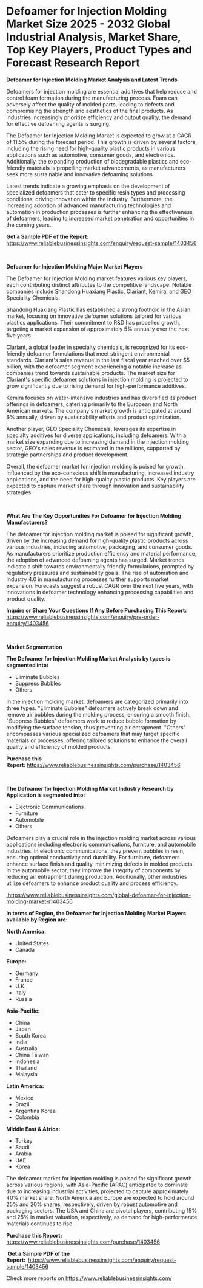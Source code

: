<p><h1>Defoamer for Injection Molding Market Size 2025 - 2032 Global Industrial Analysis, Market Share, Top Key Players, Product Types and Forecast Research Report</h1></p><p><strong>Defoamer for Injection Molding Market Analysis and Latest Trends</strong></p>
<p><p>Defoamers for injection molding are essential additives that help reduce and control foam formation during the manufacturing process. Foam can adversely affect the quality of molded parts, leading to defects and compromising the strength and aesthetics of the final products. As industries increasingly prioritize efficiency and output quality, the demand for effective defoaming agents is surging.</p><p>The Defoamer for Injection Molding Market is expected to grow at a CAGR of 11.5% during the forecast period. This growth is driven by several factors, including the rising need for high-quality plastic products in various applications such as automotive, consumer goods, and electronics. Additionally, the expanding production of biodegradable plastics and eco-friendly materials is propelling market advancements, as manufacturers seek more sustainable and innovative defoaming solutions.</p><p>Latest trends indicate a growing emphasis on the development of specialized defoamers that cater to specific resin types and processing conditions, driving innovation within the industry. Furthermore, the increasing adoption of advanced manufacturing technologies and automation in production processes is further enhancing the effectiveness of defoamers, leading to increased market penetration and opportunities in the coming years.</p></p>
<p><strong>Get a Sample PDF of the Report:&nbsp;</strong> <a href="https://www.reliablebusinessinsights.com/enquiry/request-sample/1403456?utm_campaign=3022&utm_medium=2&utm_source=Github&utm_content=ia&utm_term=28032025&utm_id=defoamer-for-injection-molding">https://www.reliablebusinessinsights.com/enquiry/request-sample/1403456</a></p>
<p>&nbsp;</p>
<p><strong>Defoamer for Injection Molding Major Market Players</strong></p>
<p><p>The Defoamer for Injection Molding market features various key players, each contributing distinct attributes to the competitive landscape. Notable companies include Shandong Huaxiang Plastic, Clariant, Kemira, and GEO Speciality Chemicals.</p><p>Shandong Huaxiang Plastic has established a strong foothold in the Asian market, focusing on innovative defoamer solutions tailored for various plastics applications. Their commitment to R&D has propelled growth, targeting a market expansion of approximately 5% annually over the next five years.</p><p>Clariant, a global leader in specialty chemicals, is recognized for its eco-friendly defoamer formulations that meet stringent environmental standards. Clariant's sales revenue in the last fiscal year reached over $5 billion, with the defoamer segment experiencing a notable increase as companies trend towards sustainable products. The market size for Clariant's specific defoamer solutions in injection molding is projected to grow significantly due to rising demand for high-performance additives.</p><p>Kemira focuses on water-intensive industries and has diversified its product offerings in defoamers, catering primarily to the European and North American markets. The company's market growth is anticipated at around 6% annually, driven by sustainability efforts and product optimization.</p><p>Another player, GEO Speciality Chemicals, leverages its expertise in specialty additives for diverse applications, including defoamers. With a market size expanding due to increasing demand in the injection molding sector, GEO's sales revenue is estimated in the millions, supported by strategic partnerships and product development.</p><p>Overall, the defoamer market for injection molding is poised for growth, influenced by the eco-conscious shift in manufacturing, increased industry applications, and the need for high-quality plastic products. Key players are expected to capture market share through innovation and sustainability strategies.</p></p>
<p>&nbsp;</p>
<p><strong>What Are The Key Opportunities For Defoamer for Injection Molding Manufacturers?</strong></p>
<p><p>The defoamer for injection molding market is poised for significant growth, driven by the increasing demand for high-quality plastic products across various industries, including automotive, packaging, and consumer goods. As manufacturers prioritize production efficiency and material performance, the adoption of advanced defoaming agents has surged. Market trends indicate a shift towards environmentally friendly formulations, prompted by regulatory pressures and sustainability goals. The rise of automation and Industry 4.0 in manufacturing processes further supports market expansion. Forecasts suggest a robust CAGR over the next five years, with innovations in defoamer technology enhancing processing capabilities and product quality.</p></p>
<p><strong>Inquire or Share Your Questions If Any Before Purchasing This Report:</strong> <a href="https://www.reliablebusinessinsights.com/enquiry/pre-order-enquiry/1403456?utm_campaign=3022&utm_medium=2&utm_source=Github&utm_content=ia&utm_term=28032025&utm_id=defoamer-for-injection-molding">https://www.reliablebusinessinsights.com/enquiry/pre-order-enquiry/1403456</a></p>
<p>&nbsp;</p>
<p><strong>Market Segmentation</strong></p>
<p><strong>The Defoamer for Injection Molding Market Analysis by types is segmented into:</strong></p>
<p><ul><li>Eliminate Bubbles</li><li>Suppress Bubbles</li><li>Others</li></ul></p>
<p><p>In the injection molding market, defoamers are categorized primarily into three types. "Eliminate Bubbles" defoamers actively break down and remove air bubbles during the molding process, ensuring a smooth finish. "Suppress Bubbles" defoamers work to reduce bubble formation by modifying the surface tension, thus preventing air entrapment. "Others" encompasses various specialized defoamers that may target specific materials or processes, offering tailored solutions to enhance the overall quality and efficiency of molded products.</p></p>
<p><strong>Purchase this Report:&nbsp;</strong><a href="https://www.reliablebusinessinsights.com/purchase/1403456?utm_campaign=3022&utm_medium=2&utm_source=Github&utm_content=ia&utm_term=28032025&utm_id=defoamer-for-injection-molding">https://www.reliablebusinessinsights.com/purchase/1403456</a></p>
<p>&nbsp;</p>
<p><strong>The Defoamer for Injection Molding Market Industry Research by Application is segmented into:</strong></p>
<p><ul><li>Electronic Communications</li><li>Furniture</li><li>Automobile</li><li>Others</li></ul></p>
<p><p>Defoamers play a crucial role in the injection molding market across various applications including electronic communications, furniture, and automobile industries. In electronic communications, they prevent bubbles in resin, ensuring optimal conductivity and durability. For furniture, defoamers enhance surface finish and quality, minimizing defects in molded products. In the automobile sector, they improve the integrity of components by reducing air entrapment during production. Additionally, other industries utilize defoamers to enhance product quality and process efficiency.</p></p>
<p><a href="https://www.reliablebusinessinsights.com/global-defoamer-for-injection-molding-market-r1403456?utm_campaign=3022&utm_medium=2&utm_source=Github&utm_content=ia&utm_term=28032025&utm_id=defoamer-for-injection-molding">&nbsp;https://www.reliablebusinessinsights.com/global-defoamer-for-injection-molding-market-r1403456</a></p>
<p><strong>In terms of Region, the Defoamer for Injection Molding Market Players available by Region are:</strong></p>
<p>
    <p> <strong> North America: </strong>
        <ul>
            <li>United States</li>
            <li>Canada</li>
        </ul>
        </p> 
    <p> <strong> Europe: </strong>
        <ul>
            <li>Germany</li>
            <li>France</li>
            <li>U.K.</li>
            <li>Italy</li>
            <li>Russia</li>
        </ul>
        </p> 
    <p> <strong> Asia-Pacific: </strong>
        <ul>
            <li>China</li>
            <li>Japan</li>
            <li>South Korea</li>
            <li>India</li>
            <li>Australia</li>
            <li>China Taiwan</li>
            <li>Indonesia</li>
            <li>Thailand</li>
            <li>Malaysia</li>
        </ul>
        </p> 
    <p> <strong> Latin America: </strong>
        <ul>
            <li>Mexico</li>
            <li>Brazil</li>
            <li>Argentina Korea</li>
            <li>Colombia</li>
        </ul>
        </p> 
    <p> <strong> Middle East & Africa: </strong>
        <ul>
            <li>Turkey</li>
            <li>Saudi</li>
            <li>Arabia</li>
            <li>UAE</li>
            <li>Korea</li>
        </ul>
    </p>
    </p>
<p><p>The defoamer market for injection molding is poised for significant growth across various regions, with Asia-Pacific (APAC) anticipated to dominate due to increasing industrial activities, projected to capture approximately 40% market share. North America and Europe are expected to hold around 25% and 20% shares, respectively, driven by robust automotive and packaging sectors. The USA and China are pivotal players, contributing 15% and 25% in market valuation, respectively, as demand for high-performance materials continues to rise.</p></p>
<p><strong>Purchase this Report: </strong><a href="https://www.reliablebusinessinsights.com/purchase/1403456?utm_campaign=3022&utm_medium=2&utm_source=Github&utm_content=ia&utm_term=28032025&utm_id=defoamer-for-injection-molding">https://www.reliablebusinessinsights.com/purchase/1403456</a></p>
<p>&nbsp;<strong>Get a Sample PDF of the Report:&nbsp;&nbsp;</strong><a href="https://www.reliablebusinessinsights.com/enquiry/request-sample/1403456?utm_campaign=3022&utm_medium=2&utm_source=Github&utm_content=ia&utm_term=28032025&utm_id=defoamer-for-injection-molding">https://www.reliablebusinessinsights.com/enquiry/request-sample/1403456</a></p>
<p><strong></strong></p>
<p>Check more reports on <a href="https://www.reliablebusinessinsights.com/?utm_campaign=3022&utm_medium=2&utm_source=Github&utm_content=ia&utm_term=28032025&utm_id=defoamer-for-injection-molding">https://www.reliablebusinessinsights.com/</a></p>